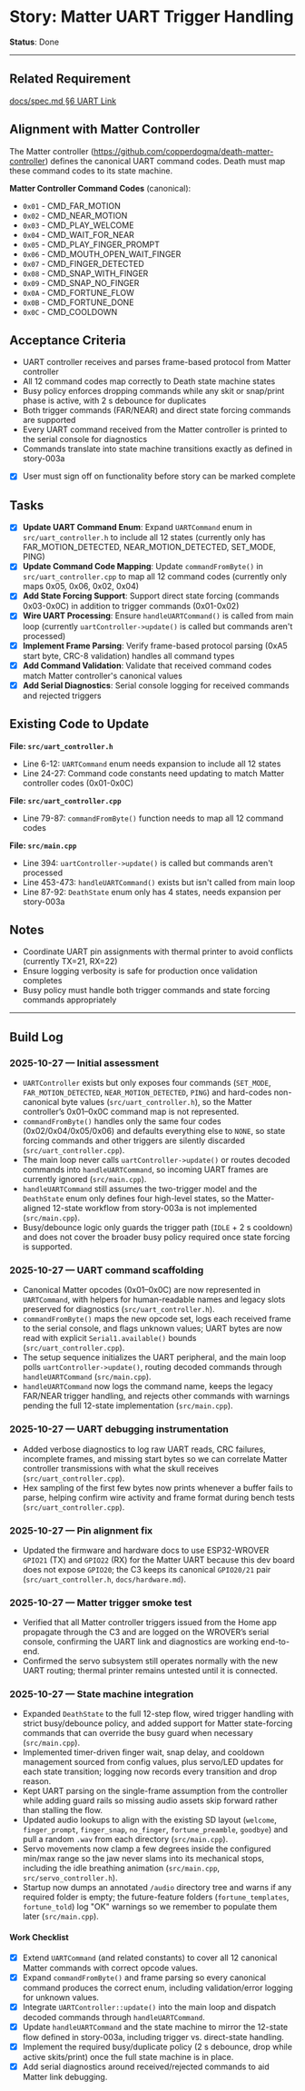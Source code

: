 # Story: Matter UART Trigger Handling

**Status**: Done

---

## Related Requirement
[docs/spec.md §6 UART Link](../spec.md#6-uart-link-skull-matter-node--skull-main)

## Alignment with Matter Controller
The Matter controller (https://github.com/copperdogma/death-matter-controller) defines the canonical UART command codes. Death must map these command codes to its state machine.

**Matter Controller Command Codes** (canonical):
- `0x01` - CMD_FAR_MOTION
- `0x02` - CMD_NEAR_MOTION
- `0x03` - CMD_PLAY_WELCOME
- `0x04` - CMD_WAIT_FOR_NEAR
- `0x05` - CMD_PLAY_FINGER_PROMPT
- `0x06` - CMD_MOUTH_OPEN_WAIT_FINGER
- `0x07` - CMD_FINGER_DETECTED
- `0x08` - CMD_SNAP_WITH_FINGER
- `0x09` - CMD_SNAP_NO_FINGER
- `0x0A` - CMD_FORTUNE_FLOW
- `0x0B` - CMD_FORTUNE_DONE
- `0x0C` - CMD_COOLDOWN

## Acceptance Criteria
- UART controller receives and parses frame-based protocol from Matter controller
- All 12 command codes map correctly to Death state machine states
- Busy policy enforces dropping commands while any skit or snap/print phase is active, with 2 s debounce for duplicates
- Both trigger commands (FAR/NEAR) and direct state forcing commands are supported
- Every UART command received from the Matter controller is printed to the serial console for diagnostics
- Commands translate into state machine transitions exactly as defined in story-003a
- [x] User must sign off on functionality before story can be marked complete

## Tasks
 - [x] **Update UART Command Enum**: Expand `UARTCommand` enum in `src/uart_controller.h` to include all 12 states (currently only has FAR_MOTION_DETECTED, NEAR_MOTION_DETECTED, SET_MODE, PING)
 - [x] **Update Command Code Mapping**: Update `commandFromByte()` in `src/uart_controller.cpp` to map all 12 command codes (currently only maps 0x05, 0x06, 0x02, 0x04)
 - [x] **Add State Forcing Support**: Support direct state forcing (commands 0x03-0x0C) in addition to trigger commands (0x01-0x02)
 - [x] **Wire UART Processing**: Ensure `handleUARTCommand()` is called from main loop (currently `uartController->update()` is called but commands aren't processed)
 - [x] **Implement Frame Parsing**: Verify frame-based protocol parsing (0xA5 start byte, CRC-8 validation) handles all command types
 - [x] **Add Command Validation**: Validate that received command codes match Matter controller's canonical values
 - [x] **Add Serial Diagnostics**: Serial console logging for received commands and rejected triggers

## Existing Code to Update

**File: `src/uart_controller.h`**
- Line 6-12: `UARTCommand` enum needs expansion to include all 12 states
- Line 24-27: Command code constants need updating to match Matter controller codes (0x01-0x0C)

**File: `src/uart_controller.cpp`**
- Line 79-87: `commandFromByte()` function needs to map all 12 command codes

**File: `src/main.cpp`**
- Line 394: `uartController->update()` is called but commands aren't processed
- Line 453-473: `handleUARTCommand()` exists but isn't called from main loop
- Line 87-92: `DeathState` enum only has 4 states, needs expansion per story-003a

## Notes
- Coordinate UART pin assignments with thermal printer to avoid conflicts (currently TX=21, RX=22)
- Ensure logging verbosity is safe for production once validation completes
- Busy policy must handle both trigger commands and state forcing commands appropriately

---

## Build Log

### 2025-10-27 — Initial assessment
- `UARTController` exists but only exposes four commands (`SET_MODE`, `FAR_MOTION_DETECTED`, `NEAR_MOTION_DETECTED`, `PING`) and hard-codes non-canonical byte values (`src/uart_controller.h`), so the Matter controller’s 0x01–0x0C command map is not represented.
- `commandFromByte()` handles only the same four codes (0x02/0x04/0x05/0x06) and defaults everything else to `NONE`, so state forcing commands and other triggers are silently discarded (`src/uart_controller.cpp`).
- The main loop never calls `uartController->update()` or routes decoded commands into `handleUARTCommand`, so incoming UART frames are currently ignored (`src/main.cpp`).
- `handleUARTCommand` still assumes the two-trigger model and the `DeathState` enum only defines four high-level states, so the Matter-aligned 12-state workflow from story-003a is not implemented (`src/main.cpp`).
- Busy/debounce logic only guards the trigger path (`IDLE` + 2 s cooldown) and does not cover the broader busy policy required once state forcing is supported.

### 2025-10-27 — UART command scaffolding
- Canonical Matter opcodes (0x01–0x0C) are now represented in `UARTCommand`, with helpers for human-readable names and legacy slots preserved for diagnostics (`src/uart_controller.h`).
- `commandFromByte()` maps the new opcode set, logs each received frame to the serial console, and flags unknown values; UART bytes are now read with explicit `Serial1.available()` bounds (`src/uart_controller.cpp`).
- The setup sequence initializes the UART peripheral, and the main loop polls `uartController->update()`, routing decoded commands through `handleUARTCommand` (`src/main.cpp`).
- `handleUARTCommand` now logs the command name, keeps the legacy FAR/NEAR trigger handling, and rejects other commands with warnings pending the full 12-state implementation (`src/main.cpp`).

### 2025-10-27 — UART debugging instrumentation
- Added verbose diagnostics to log raw UART reads, CRC failures, incomplete frames, and missing start bytes so we can correlate Matter controller transmissions with what the skull receives (`src/uart_controller.cpp`).
- Hex sampling of the first few bytes now prints whenever a buffer fails to parse, helping confirm wire activity and frame format during bench tests (`src/uart_controller.cpp`).

### 2025-10-27 — Pin alignment fix
- Updated the firmware and hardware docs to use ESP32-WROVER `GPIO21` (TX) and `GPIO22` (RX) for the Matter UART because this dev board does not expose `GPIO20`; the C3 keeps its canonical `GPIO20/21` pair (`src/uart_controller.h`, `docs/hardware.md`).

### 2025-10-27 — Matter trigger smoke test
- Verified that all Matter controller triggers issued from the Home app propagate through the C3 and are logged on the WROVER’s serial console, confirming the UART link and diagnostics are working end-to-end.
- Confirmed the servo subsystem still operates normally with the new UART routing; thermal printer remains untested until it is connected.

### 2025-10-27 — State machine integration
- Expanded `DeathState` to the full 12-step flow, wired trigger handling with strict busy/debounce policy, and added support for Matter state-forcing commands that can override the busy guard when necessary (`src/main.cpp`).
- Implemented timer-driven finger wait, snap delay, and cooldown management sourced from config values, plus servo/LED updates for each state transition; logging now records every transition and drop reason.
- Kept UART parsing on the single-frame assumption from the controller while adding guard rails so missing audio assets skip forward rather than stalling the flow.
- Updated audio lookups to align with the existing SD layout (`welcome`, `finger_prompt`, `finger_snap`, `no_finger`, `fortune_preamble`, `goodbye`) and pull a random `.wav` from each directory (`src/main.cpp`).
- Servo movements now clamp a few degrees inside the configured min/max range so the jaw never slams into its mechanical stops, including the idle breathing animation (`src/main.cpp`, `src/servo_controller.h`).
- Startup now dumps an annotated `/audio` directory tree and warns if any required folder is empty; the future-feature folders (`fortune_templates`, `fortune_told`) log "OK" warnings so we remember to populate them later (`src/main.cpp`).

#### Work Checklist
- [x] Extend `UARTCommand` (and related constants) to cover all 12 canonical Matter commands with correct opcode values.
- [x] Expand `commandFromByte()` and frame parsing so every canonical command produces the correct enum, including validation/error logging for unknown values.
- [x] Integrate `UARTController::update()` into the main loop and dispatch decoded commands through `handleUARTCommand`.
- [x] Update `handleUARTCommand` and the state machine to mirror the 12-state flow defined in story-003a, including trigger vs. direct-state handling.
- [x] Implement the required busy/duplicate policy (2 s debounce, drop while active skits/print) once the full state machine is in place.
- [x] Add serial diagnostics around received/rejected commands to aid Matter link debugging.

